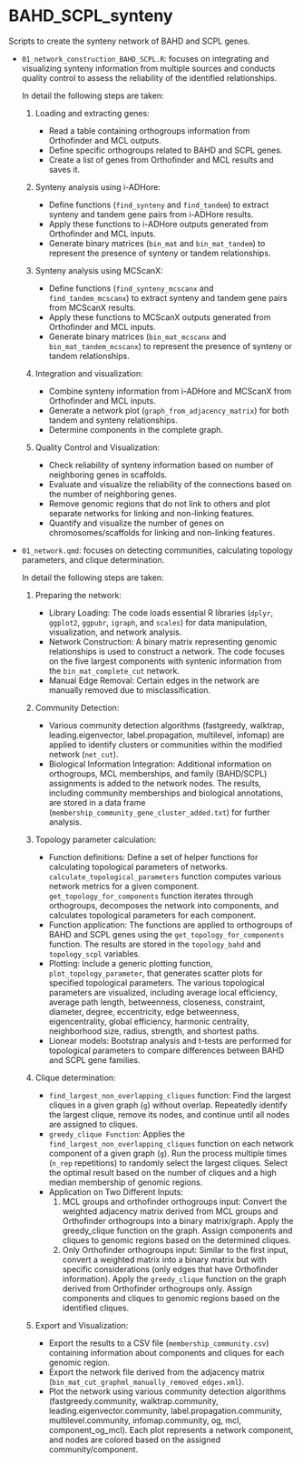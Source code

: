# BAHD_SCPL_synteny

Scripts to create the synteny network of BAHD and SCPL genes. 

- `01_network_construction_BAHD_SCPL.R`: focuses on integrating and 
  visualizing synteny information from multiple sources and conducts quality 
  control to assess the reliability of the identified relationships.
  
  In detail the following steps are taken:
  

    1. Loading and extracting genes:
        - Read a table containing orthogroups information from Orthofinder and MCL outputs.
        - Define specific orthogroups related to BAHD and SCPL genes.
        - Create a list of genes from Orthofinder and MCL results and saves it.

    2. Synteny analysis using i-ADHore:
        - Define functions (`find_synteny` and `find_tandem`) to extract 
          synteny and tandem gene pairs from i-ADHore results.
        - Apply these functions to i-ADHore outputs generated from Orthofinder 
          and MCL inputs.
        - Generate binary matrices (`bin_mat` and `bin_mat_tandem`) to 
          represent the presence of synteny or tandem relationships.

    3. Synteny analysis using MCScanX:
        - Define functions (`find_synteny_mcscanx` and `find_tandem_mcscanx`) 
          to extract synteny and tandem gene pairs from MCScanX results.
        - Apply these functions to MCScanX outputs generated from Orthofinder 
          and MCL inputs.
        - Generate binary matrices (`bin_mat_mcscanx` and 
          `bin_mat_tandem_mcscanx`) to represent the presence of synteny or 
          tandem relationships.
          
    4. Integration and visualization:
        - Combine synteny information from i-ADHore and MCScanX from Orthofinder 
          and MCL inputs.
        - Generate a network plot (`graph_from_adjacency_matrix`) for 
           both tandem and synteny relationships.
        - Determine components in the complete graph.

    5. Quality Control and Visualization:
        - Check reliability of synteny information based on number of 
          neighboring genes in scaffolds.
        - Evaluate and visualize the reliability of the connections based on 
          the number of neighboring genes.
        - Remove genomic regions that do not link to others and plot separate 
          networks for linking and non-linking features.
        - Quantify and visualize the number of genes on chromosomes/scaffolds
          for linking and non-linking features.
          
- `01_network.qmd`: focuses on detecting communities, calculating topology
  parameters, and clique determination.
  
  In detail the following steps are taken:
  
  
    1. Preparing the network:
        - Library Loading: The code loads essential R libraries 
            (`dplyr`, `ggplot2`, `ggpubr`, `igraph`, and `scales`) for data 
            manipulation, visualization, and network analysis.
        - Network Construction: A binary matrix representing genomic relationships 
            is used to construct a network. The code focuses on the five 
            largest components with syntenic information from the 
            `bin_mat_complete_cut` network.
        - Manual Edge Removal: Certain edges in the network are manually 
            removed due to misclassification. 
            
    2. Community Detection:
        - Various community detection algorithms 
            (fastgreedy, walktrap, leading.eigenvector, label.propagation, 
            multilevel, infomap) are applied to identify clusters or communities 
            within the modified network (`net_cut`).
        - Biological Information Integration: Additional information on 
            orthogroups, MCL memberships, and family (BAHD/SCPL) assignments is 
            added to the network nodes. The results, including community 
            memberships and biological annotations, are stored in a data frame
            (`membership_community_gene_cluster_added.txt`) for further analysis.
            
    3. Topology parameter calculation:
        - Function definitions: Define a set of helper functions 
            for calculating topological parameters of networks.
            `calculate_topological_parameters` function computes various 
            network metrics for a given component.
            `get_topology_for_components` function iterates through 
            orthogroups, decomposes the network into components, 
            and calculates topological parameters for each component.
        - Function application: The functions are applied to orthogroups of 
            BAHD and SCPL genes using the `get_topology_for_components` function.
            The results are stored in the `topology_bahd` and `topology_scpl` 
            variables.
        - Plotting: Include a generic plotting function, 
            `plot_topology_parameter`, that generates scatter plots for 
            specified topological parameters.
            The various topological parameters are visualized, 
            including average local efficiency, average path length, 
            betweenness, closeness, constraint, diameter, degree, 
            eccentricity, edge betweenness, eigencentrality, global 
            efficiency, harmonic centrality, neighborhood size, radius, 
            strength, and shortest paths.
        - Lionear models: Bootstrap analysis and t-tests are performed for 
            topological parameters to compare differences between 
            BAHD and SCPL gene families.

    4. Clique determination:
        - `find_largest_non_overlapping_cliques` function:
            Find the largest cliques in a given graph (`g`) without overlap.
            Repeatedly identify the largest clique, remove its nodes, 
            and continue until all nodes are assigned to cliques.
        - `greedy_clique Function`: Applies the 
            `find_largest_non_overlapping_cliques` function on each network 
            component of a given graph (`g`).
            Run the process multiple times (`n_rep` repetitions) to randomly 
            select the largest cliques.
            Select the optimal result based on the number of cliques and a 
            high median membership of genomic regions.
        - Application on Two Different Inputs:
            1. MCL groups and orthofinder orthogroups input:
                Convert the weighted adjacency matrix derived from 
                MCL groups and Orthofinder orthogroups into a binary matrix/graph.
                Apply the greedy_clique function on the graph.
                Assign components and cliques to genomic regions based on the 
                determined cliques.
            2. Only Orthofinder orthogroups input:
                Similar to the first input, convert a weighted matrix into a 
                binary matrix but with specific considerations (only edges
                that have Orthofinder information).
                Apply the `greedy_clique` function on the graph derived from 
                Orthofinder orthogroups only.
                Assign components and cliques to genomic regions based on the 
                identified cliques.

    5. Export and Visualization:
        - Export the results to a CSV file (`membership_community.csv`) 
            containing information about components and cliques for each 
            genomic region.
        - Export the network file derived from the adjacency matrix 
            (`bin_mat_cut_graphml_manually_removed_edges.xml`).
        - Plot the network using various community detection algorithms 
            (fastgreedy.community, walktrap.community, 
            leading.eigenvector.community, label.propagation.community, 
            multilevel.community, infomap.community, og, mcl, component_og_mcl).
            Each plot represents a network component, and nodes are colored 
            based on the assigned community/component.

